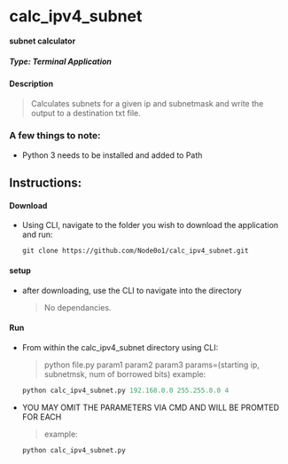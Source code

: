 # calc_ipv4_subnet
**subnet calculator**
##### *Type: Terminal Application*

#### Description
> Calculates subnets for a given ip and subnetmask and write the output to a destination txt file.

### A few things to note:
- Python 3 needs to be installed and added to Path

## **Instructions:**
#### **Download**
- Using CLI, navigate to the folder you wish to download the application and run:
  ```console
  git clone https://github.com/Node0o1/calc_ipv4_subnet.git
  ```

#### **setup**
- after downloading, use the CLI to navigate into the directory
  > No dependancies.

#### **Run**
  - From within the calc_ipv4_subnet directory using CLI:
    > python file.py param1 param2 param3
    > params=(starting ip, subnetmsk, num of borrowed bits)
    > example: 
      ```py
      python calc_ipv4_subnet.py 192.168.0.0 255.255.0.0 4
      ```

  - YOU MAY OMIT THE PARAMETERS VIA CMD AND WILL BE PROMTED FOR EACH
    > example:
      ```py
      python calc_ipv4_subnet.py
      ```
